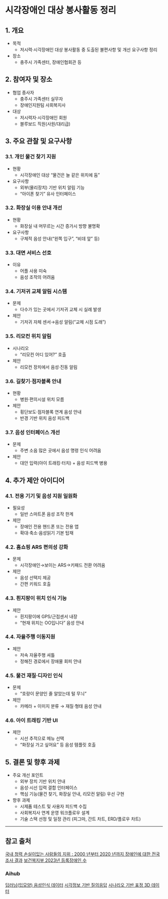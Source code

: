 # 시각장애인 대상 봉사활동 정리

## 1. 개요
- 목적  
  - 저시력·시각장애인 대상 봉사활동 중 도출된 불편사항 및 개선 요구사항 정리  
- 장소  
  - 충주시 가족센터, 장애인협회관 등  

## 2. 참여자 및 장소
- 협업 종사자  
  - 충주시 가족센터 실무자  
  - 장애인지원팀 사회복지사  
- 대상  
  - 저시력자·시각장애인 회원  
  - 블루보드 직원(사원/대리급)  

## 3. 주요 관찰 및 요구사항

### 3.1. 개인 물건 찾기 지원
- 현황  
  - 시각장애인 대상 “물건은 늘 같은 위치에 둠”  
- 요구사항  
  - 외부(물리장치) 기반 위치 알림 기능  
  - “아이폰 찾기” 유사 인터페이스  

### 3.2. 화장실 이용 안내 개선
- 현황  
  - 화장실 내 머무르는 시간 증가시 방향 불명확  
- 요구사항  
  - 구체적 음성 안내(“왼쪽 입구”, “비데 앞” 등)

### 3.3. 대면 서비스 선호
- 이유  
  - 어플 사용 미숙  
  - 음성 조작의 어려움  

### 3.4. 기저귀 교체 알림 시스템
- 문제  
  - 다수가 있는 곳에서 기저귀 교체 시 실례 발생  
- 제안  
  - 기저귀 자체 센서→음성 알림(“교체 시점 도래”)

### 3.5. 리모컨 위치 알림
- 시나리오  
  - “리모컨 어디 있어?” 호출  
- 제안  
  - 리모컨 장치에서 음성·진동 알림

### 3.6. 길찾기·점자블록 안내
- 현황  
  - 병원·편의시설 위치 모름  
- 제안  
  - 횡단보도·점자블록 연계 음성 안내  
  - 반경 기반 위치 음성 피드백

### 3.7. 음성 인터페이스 개선
- 문제  
  - 주변 소음 많은 곳에서 음성 명령 인식 어려움  
- 제안  
  - 대안 입력(아이 트래킹·터치) + 음성 피드백 병용  

## 4. 추가 제안 아이디어

### 4.1. 전용 기기 및 음성 지원 일원화
- 필요성  
  - 일반 스마트폰 음성 조작 한계  
- 제안  
  - 장애인 전용 핸드폰 또는 전용 앱  
  - 확대·축소·음성읽기 기본 탑재  

### 4.2. 홈쇼핑 ARS 편의성 강화
- 문제  
  - 시각장애인→보이는 ARS→키패드 전환 어려움  
- 제안  
  - 음성 선택지 제공  
  - 간편 키워드 호출

### 4.3. 흰지팡이 위치 인식 기능
- 제안  
  - 흰지팡이에 GPS/근접센서 내장  
  - “현재 위치는 OO입니다” 음성 안내

### 4.4. 자율주행 이동지원
- 제안  
  - 저속 자율주행 셔틀  
  - 정해진 경로에서 장애물 회피 안내

### 4.5. 물건 재질·디자인 인식
- 문제  
  - “호랑이 문양인 줄 알았는데 털 무늬”  
- 제안  
  - 카메라 + 이미지 분류 → 재질·형태 음성 안내

### 4.6. 아이 트래킹 기반 UI
- 제안  
  - 시선 추적으로 메뉴 선택  
  - “화장실 가고 싶어요” 등 음성 템플릿 호출

## 5. 결론 및 향후 과제
- 주요 개선 포인트  
  - 외부 장치 기반 위치 안내  
  - 음성·시선 입력 결합 인터페이스  
  - 핵심 기능(물건 찾기, 화장실 안내, 리모컨 알림) 우선 구현  
- 향후 과제  
  - 시제품 테스트 및 사용자 피드백 수집  
  - 사회복지사 연계 운영 워크플로우 설계  
  - 기술 스택 선정 및 일정 관리 (피그마, 간트 차트, ERD/플로우 차트)  

---

## 참고 출처
[국내 청력 손실이있는 사람들의 지위 : 2000 년부터 2020 년까지 장애인에 대한 전국 조사 결과](https://scispace.com/papers/status-of-people-with-hearing-loss-in-korea-findings-of-from-29bf94pla1?utm_source=chatgpt.com)
[보건복지부 2023년 등록장애인 수](https://www.mohw.go.kr/board.es?act=view&bid=0027&list_no=1481120&mid=a10503000000)

### Aihub
[딥러닝(입모양) 음성인식 데이터](https://www.aihub.or.kr/aihubdata/data/view.do?currMenu=&topMenu=&aihubDataSe=data&dataSetSn=538)
[시각정보 기반 질의응답](https://www.aihub.or.kr/aihubdata/data/view.do?currMenu=&topMenu=&aihubDataSe=data&dataSetSn=104)
[시나리오 기반 표정 3D 데이터](https://www.aihub.or.kr/aihubdata/data/view.do?currMenu=115&topMenu=100&aihubDataSe=data&dataSetSn=71787)

